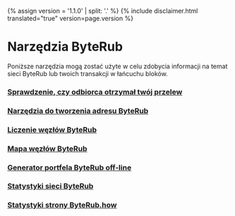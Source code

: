 {% assign version = '1.1.0' | split: '.' %}
{% include disclaimer.html translated="true" version=page.version %}
# Narzędzia ByteRub

Poniższe narzędzia mogą zostać użyte w celu zdobycia informacji na temat sieci ByteRub lub twoich transakcji w łańcuchu bloków.

### [Sprawdzenie, czy odbiorca otrzymał twój przelew](http://xmrtests.llcoins.net/checktx.html)

### [Narzędzia do tworzenia adresu ByteRub](https://xmr.llcoins.net/)

### [Liczenie węzłów ByteRub](http://byterubnodes.i2p.xyz/)

### [Mapa węzłów ByteRub](https://byterubhash.com/nodes-distribution.html)

### [Generator portfela ByteRub off-line](http://byterubaddress.org/)

### [Statystyki sieci ByteRub](http://byterubblocks.info/stats)

### [Statystyki strony ByteRub.how](https://www.byterub.how/)

